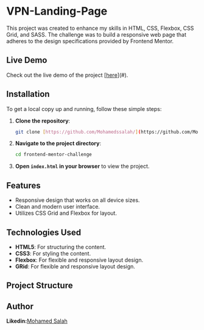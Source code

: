 # VPN-Landing-Page
 This project was created to enhance my skills in HTML, CSS, Flexbox, CSS Grid, and SASS. The challenge was to build a responsive web page that adheres to the design specifications provided by Frontend Mentor.

## Live Demo

Check out the live demo of the project [[here](https://mohamedssalah.github.io/Website-Card/)](#).
## Installation

To get a local copy up and running, follow these simple steps:

1. **Clone the repository**:
    ```bash
    git clone [https://github.com/Mohamedssalah/](https://github.com/Mohamedssalah/VPN-Landing-Page/)
    ```

2. **Navigate to the project directory**:
    ```bash
    cd frontend-mentor-challenge
    ```

3. **Open `index.html` in your browser** to view the project.

## Features

- Responsive design that works on all device sizes.
- Clean and modern user interface.
- Utilizes CSS Grid and Flexbox for layout.

## Technologies Used

- **HTML5**: For structuring the content.
- **CSS3**: For styling the content.
- **Flexbox**: For flexible and responsive layout design.
- **GRid**: For flexible and responsive layout design.

## Project Structure



## Author
**Likedin:**[Mohamed Salah](https://www.linkedin.com/in/moahamed-salah-43b270307?utm_source=share&utm_campaign=share_via&utm_content=profile&utm_medium=android_app)
